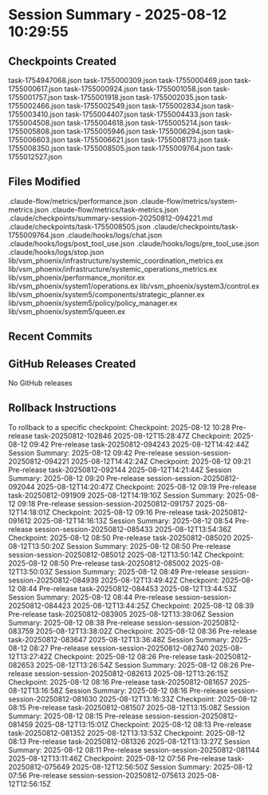 # Session Summary - 2025-08-12 10:29:55

## Checkpoints Created
task-1754947068.json
task-1755000309.json
task-1755000469.json
task-1755000617.json
task-1755000924.json
task-1755001058.json
task-1755001757.json
task-1755001918.json
task-1755002035.json
task-1755002466.json
task-1755002549.json
task-1755002834.json
task-1755003410.json
task-1755004407.json
task-1755004433.json
task-1755004508.json
task-1755004618.json
task-1755005214.json
task-1755005808.json
task-1755005946.json
task-1755006294.json
task-1755006603.json
task-1755006621.json
task-1755008173.json
task-1755008350.json
task-1755008505.json
task-1755009764.json
task-1755012527.json

## Files Modified
.claude-flow/metrics/performance.json
.claude-flow/metrics/system-metrics.json
.claude-flow/metrics/task-metrics.json
.claude/checkpoints/summary-session-20250812-094221.md
.claude/checkpoints/task-1755008505.json
.claude/checkpoints/task-1755009764.json
.claude/hooks/logs/chat.json
.claude/hooks/logs/post_tool_use.json
.claude/hooks/logs/pre_tool_use.json
.claude/hooks/logs/stop.json
lib/vsm_phoenix/infrastructure/systemic_coordination_metrics.ex
lib/vsm_phoenix/infrastructure/systemic_operations_metrics.ex
lib/vsm_phoenix/performance_monitor.ex
lib/vsm_phoenix/system1/operations.ex
lib/vsm_phoenix/system3/control.ex
lib/vsm_phoenix/system5/components/strategic_planner.ex
lib/vsm_phoenix/system5/policy/policy_manager.ex
lib/vsm_phoenix/system5/queen.ex

## Recent Commits


## GitHub Releases Created
No GitHub releases

## Rollback Instructions
To rollback to a specific checkpoint:
Checkpoint: 2025-08-12 10:28	Pre-release	task-20250812-102846	2025-08-12T15:28:47Z
Checkpoint: 2025-08-12 09:42	Pre-release	task-20250812-094243	2025-08-12T14:42:44Z
Session Summary: 2025-08-12 09:42	Pre-release	session-session-20250812-094221	2025-08-12T14:42:24Z
Checkpoint: 2025-08-12 09:21	Pre-release	task-20250812-092144	2025-08-12T14:21:44Z
Session Summary: 2025-08-12 09:20	Pre-release	session-session-20250812-092044	2025-08-12T14:20:47Z
Checkpoint: 2025-08-12 09:19	Pre-release	task-20250812-091909	2025-08-12T14:19:10Z
Session Summary: 2025-08-12 09:18	Pre-release	session-session-20250812-091757	2025-08-12T14:18:01Z
Checkpoint: 2025-08-12 09:16	Pre-release	task-20250812-091612	2025-08-12T14:16:13Z
Session Summary: 2025-08-12 08:54	Pre-release	session-session-20250812-085433	2025-08-12T13:54:36Z
Checkpoint: 2025-08-12 08:50	Pre-release	task-20250812-085020	2025-08-12T13:50:20Z
Session Summary: 2025-08-12 08:50	Pre-release	session-session-20250812-085012	2025-08-12T13:50:14Z
Checkpoint: 2025-08-12 08:50	Pre-release	task-20250812-085002	2025-08-12T13:50:03Z
Session Summary: 2025-08-12 08:49	Pre-release	session-session-20250812-084939	2025-08-12T13:49:42Z
Checkpoint: 2025-08-12 08:44	Pre-release	task-20250812-084453	2025-08-12T13:44:53Z
Session Summary: 2025-08-12 08:44	Pre-release	session-session-20250812-084423	2025-08-12T13:44:25Z
Checkpoint: 2025-08-12 08:39	Pre-release	task-20250812-083905	2025-08-12T13:39:06Z
Session Summary: 2025-08-12 08:38	Pre-release	session-session-20250812-083759	2025-08-12T13:38:02Z
Checkpoint: 2025-08-12 08:36	Pre-release	task-20250812-083647	2025-08-12T13:36:48Z
Session Summary: 2025-08-12 08:27	Pre-release	session-session-20250812-082740	2025-08-12T13:27:42Z
Checkpoint: 2025-08-12 08:26	Pre-release	task-20250812-082653	2025-08-12T13:26:54Z
Session Summary: 2025-08-12 08:26	Pre-release	session-session-20250812-082613	2025-08-12T13:26:15Z
Checkpoint: 2025-08-12 08:16	Pre-release	task-20250812-081657	2025-08-12T13:16:58Z
Session Summary: 2025-08-12 08:16	Pre-release	session-session-20250812-081630	2025-08-12T13:16:33Z
Checkpoint: 2025-08-12 08:15	Pre-release	task-20250812-081507	2025-08-12T13:15:08Z
Session Summary: 2025-08-12 08:15	Pre-release	session-session-20250812-081459	2025-08-12T13:15:01Z
Checkpoint: 2025-08-12 08:13	Pre-release	task-20250812-081352	2025-08-12T13:13:53Z
Checkpoint: 2025-08-12 08:13	Pre-release	task-20250812-081326	2025-08-12T13:13:27Z
Session Summary: 2025-08-12 08:11	Pre-release	session-session-20250812-081144	2025-08-12T13:11:46Z
Checkpoint: 2025-08-12 07:56	Pre-release	task-20250812-075649	2025-08-12T12:56:50Z
Session Summary: 2025-08-12 07:56	Pre-release	session-session-20250812-075613	2025-08-12T12:56:15Z
